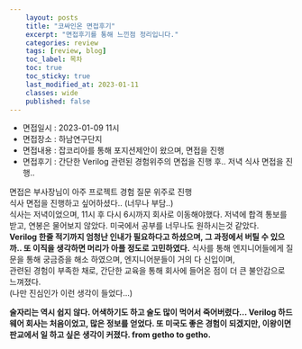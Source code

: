 ```yaml
---
    layout: posts
    title: "코싸인온 면접후기"
    excerpt: "면접후기를 통해 느낀점 정리입니다."
    categories: review
    tags: [review, blog]
    toc_label: 목차
    toc: true
    toc_sticky: true
    last_modified_at: 2023-01-11
    classes: wide
    published: false
---
```


- 면접일시 : 2023-01-09 11시  
- 면접장소 : 하남연구단지  
- 면접내용 : 잡코리아를 통해 포지션제안이 왔으며, 면접을 진행  
- 면접후기 : 간단한 Verilog 관련된 경험위주의 면접을 진행 후.. 저녁 식사 면접을 진행..  

면접은 부사장님이 아주 프로젝트 경험 질문 위주로 진행  
식사 면접을 진행하고 싶어하셨다.. (너무나 부담..)  
식사는 저녁이었으며, 11시 후 다시 6시까지 회사로 이동해야했다.
저녁에 합격 통보를 받고, 연봉은 물어보지 않았다.  미국에서 공부를 너무나도 원하시는것 같았다.  
**Verilog 한줄 적기까지 엄청난 인내가 필요하다고 하셨으며, 그 과정에서 버틸 수 있으까..
또 이직을 생각하면 머리가 아플 정도로 고민하였다.**
식사를 통해 엔지니어들에게 질문을 통해 궁금증을 해소 하였으며, 엔지니어분들이 거의 다 신입이며,  
관련된 경험이 부족한 채로, 간단한 교육을 통해 회사에 들어온 점이 더 큰 불안감으로 느껴졌다.  
(나만 진심인가 이런 생각이 들었다...)


**술자리는 역시 쉽지 않다. 어색하기도 하고 술도 많이 먹어서 죽어버렸다...
Verilog 하드웨어 회사는 처음이었고, 많은 정보를 얻었다.
또 미국도 좋은 경험이 되겠지만, 이왕이면 판교에서 일 하고 싶은 생각이 커졌다.
from getho to getho.**